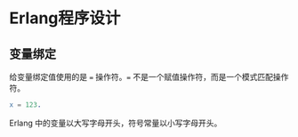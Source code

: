 # Erlang程序设计

## 变量绑定

给变量绑定值使用的是 `=` 操作符。`=` 不是一个赋值操作符，而是一个模式匹配操作符。

```erlang
x = 123.
```

Erlang 中的变量以大写字母开头，符号常量以小写字母开头。

